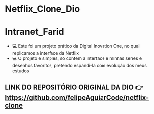 # Netflix_Clone_Dio

# Intranet_Farid

- 💻 Este foi um projeto prático da Digital Inovation One, no qual replicamos a interface da
  Netflix
- 💻 O projeto é simples, só contém a interface e minhas séries e desenhos favoritos, pretendo espandi-la com evolução dos meus estudos

## LINK DO REPOSITÓRIO ORIGINAL DA DIO 👉 https://github.com/felipeAguiarCode/netflix-clone
